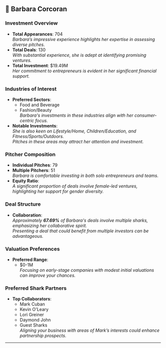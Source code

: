 ## 🦈 Barbara Corcoran

### Investment Overview
- **Total Appearances**: 704  
  *Barbara’s impressive experience highlights her expertise in assessing diverse pitches.*  
- **Total Deals**: 130  
  *With substantial experience, she is adept at identifying promising ventures.*  
- **Total Investment**: $19.49M  
  *Her commitment to entrepreneurs is evident in her significant financial support.*  

### Industries of Interest
- **Preferred Sectors**:  
  - Food and Beverage  
  - Fashion/Beauty  
  *Barbara's investments in these industries align with her consumer-centric focus.*  
- **Notable Investments**:  
  *She is also keen on Lifestyle/Home, Children/Education, and Fitness/Sports/Outdoors.*  
  *Pitches in these areas may attract her attention and investment.*  

### Pitcher Composition
- **Individual Pitches**: 79  
- **Multiple Pitchers**: 51  
  *Barbara is comfortable investing in both solo entrepreneurs and teams.*  
- **Equity Ratio**:  
  *A significant proportion of deals involve female-led ventures, highlighting her support for gender diversity.*  

### Deal Structure
- **Collaboration**:  
  *Approximately **67.69%** of Barbara's deals involve multiple sharks, emphasizing her collaborative spirit.*  
  *Presenting a deal that could benefit from multiple investors can be advantageous.*  

### Valuation Preferences
- **Preferred Range**:  
  - $0-1M  
  *Focusing on early-stage companies with modest initial valuations can improve your chances.*  

### Preferred Shark Partners
- **Top Collaborators**:  
  - Mark Cuban  
  - Kevin O'Leary  
  - Lori Greiner  
  - Daymond John  
  - Guest Sharks  
  *Aligning your business with areas of Mark’s interests could enhance partnership prospects.*  

---
